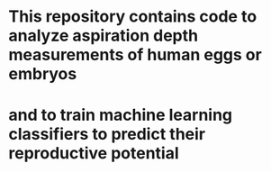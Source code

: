 # This repository contains code to analyze aspiration depth measurements of human eggs or embryos
# and to train machine learning classifiers to predict their reproductive potential